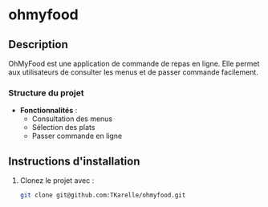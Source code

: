 # ohmyfood

## Description
OhMyFood est une application de commande de repas en ligne. Elle permet aux utilisateurs de consulter les menus et de passer commande facilement.

### Structure du projet

- **Fonctionnalités** :
  - Consultation des menus
  - Sélection des plats
  - Passer commande en ligne

## Instructions d'installation

1. Clonez le projet avec :
   ```bash
   git clone git@github.com:TKarelle/ohmyfood.git
